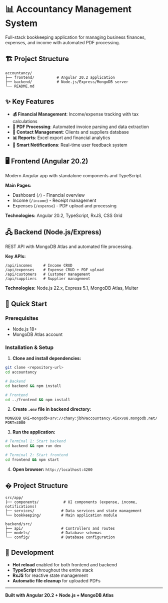 # 📊 Accountancy Management System

Full-stack bookkeeping application for managing business finances, expenses, and income with automated PDF processing.

## 🏗️ Project Structure

```
accountancy/
├── frontend/          # Angular 20.2 application
├── backend/           # Node.js/Express/MongoDB server
└── README.md
```

## ✨ Key Features

- **💰 Financial Management**: Income/expense tracking with tax calculations
- **📄 PDF Processing**: Automated invoice parsing and data extraction  
- **👥 Contact Management**: Clients and suppliers database
- **📊 Reports**: Excel export and financial analytics
- **🔔 Smart Notifications**: Real-time user feedback system

## 🖥️ Frontend (Angular 20.2)

Modern Angular app with standalone components and TypeScript.

**Main Pages:**
- Dashboard (`/`) - Financial overview
- Income (`/income`) - Receipt management  
- Expenses (`/expense`) - PDF upload and processing

**Technologies:** Angular 20.2, TypeScript, RxJS, CSS Grid

## 🖧 Backend (Node.js/Express)

REST API with MongoDB Atlas and automated file processing.

**Key APIs:**
```
/api/incomes     # Income CRUD
/api/expenses    # Expense CRUD + PDF upload
/api/customers   # Customer management
/api/suppliers   # Supplier management
```

**Technologies:** Node.js 22.x, Express 5.1, MongoDB Atlas, Multer

## 🚀 Quick Start

### Prerequisites
- Node.js 18+
- MongoDB Atlas account

### Installation & Setup

1. **Clone and install dependencies:**
```bash
git clone <repository-url>
cd accountancy

# Backend
cd backend && npm install

# Frontend  
cd ../frontend && npm install
```

2. **Create `.env` file in backend directory:**
```env
MONGODB_URI=mongodb+srv://chany:jbh@accountancy.4ioxvs8.mongodb.net/
PORT=3000
```

3. **Run the application:**
```bash
# Terminal 1: Start backend
cd backend && npm run dev

# Terminal 2: Start frontend  
cd frontend && npm start
```

4. **Open browser:** `http://localhost:4200`

## � Project Structure

```
src/app/
├── components/           # UI components (expense, income, notifications)
├── services/            # Data services and state management
└── bookkeeping/         # Main application module

backend/src/
├── api/                 # Controllers and routes
├── models/              # Database schemas
└── config/              # Database configuration
```

## 🔧 Development

- **Hot reload** enabled for both frontend and backend
- **TypeScript** throughout the entire stack
- **RxJS** for reactive state management
- **Automatic file cleanup** for uploaded PDFs

---

**Built with Angular 20.2 + Node.js + MongoDB Atlas**
